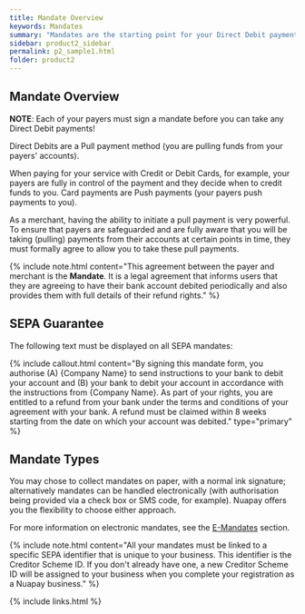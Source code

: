 ```yaml
---
title: Mandate Overview
keywords: Mandates
summary: "Mandates are the starting point for your Direct Debit payment: you cannot collect Direct Debits unless you have a mandate from your customer."
sidebar: product2_sidebar
permalink: p2_sample1.html
folder: product2
---
```


## Mandate Overview

<b>NOTE</b>: Each of your payers must sign a mandate before you can take any Direct Debit payments!

Direct Debits are a Pull payment method (you are pulling funds from your payers' accounts).

When paying for your service with Credit or Debit Cards, for example, your payers are fully in control of the payment and they decide when to credit funds to you. Card payments are Push payments (your payers push payments to you).

As a merchant, having the ability to initiate a pull payment is very powerful. To ensure that payers are safeguarded and are fully aware that you will be taking (pulling) payments from their accounts at certain points in time, they must formally agree to allow you to take these pull payments.

{% include note.html content="This agreement between the payer and merchant is the <b>Mandate</b>. It is a legal agreement that informs users that they are agreeing to have their bank account debited periodically and also provides them with full details of their refund rights." %}


## SEPA Guarantee

The following text must be displayed on all SEPA mandates:

{% include callout.html content="By signing this mandate form, you authorise (A) {Company Name} to send instructions to your bank to debit your account and (B) your bank to debit your account in accordance with the instructions from {Company Name}. As part of your rights, you are entitled to a refund from your bank under the terms and conditions of your agreement with your bank. A refund must be claimed within 8 weeks starting from the date on which your account was debited." type="primary" %} 


## Mandate Types

You may chose to collect mandates on paper, with a normal ink signature; alternatively mandates can be handled electronically (with authorisation being provided via a check box or SMS code, for example). Nuapay offers you the flexibility to choose either approach.

For more information on electronic mandates, see the <a href ="#">E-Mandates</a> section.

{% include note.html content="All your mandates must be linked to a specific SEPA identifier that is unique to your business. This identifier is the Creditor Scheme ID. If you don't already have one, a new Creditor Scheme ID will be assigned to your business when you complete your registration as a Nuapay business." %}


{% include links.html %}
